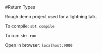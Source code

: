 #Return Types

Rough demo project used for a lightning talk.

To compile: `sbt compile`

To run: `sbt run`

Open in browser: `localhost:9000`

